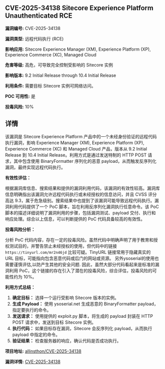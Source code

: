 ## CVE-2025-34138 Sitecore Experience Platform Unauthenticated RCE

**漏洞编号:** CVE-2025-34138

**漏洞类型:** 远程代码执行 (RCE)

**影响应用:** Sitecore Experience Manager (XM), Experience Platform (XP), Experience Commerce (XC), Managed Cloud

**危害等级:** 高危，可导致完全控制受影响的 Sitecore 实例

**影响版本:** 9.2 Initial Release through 10.4 Initial Release

**利用条件:** 需要目标 Sitecore 实例可网络访问。

**POC 可用性:** 是

**投毒风险:** 10%

## 详情

该漏洞是 Sitecore Experience Platform 产品中的一个未经身份验证的远程代码执行漏洞，影响 Experience Manager (XM), Experience Platform (XP), Experience Commerce (XC) 和 Managed Cloud 产品，版本从 9.2 Initial Release 到 10.4 Initial Release。利用方式是通过发送特制的 HTTP POST 请求，其中包含使用 BinaryFormatter 序列化的恶意 payload，从而触发反序列化漏洞，最终实现远程代码执行。

**有效性评估：**

根据漏洞库信息、搜索结果和提供的漏洞利用代码，该漏洞的有效性较高。漏洞库信息明确指出该漏洞允许远程代码执行或未经授权的信息访问，并且 CVSS 评分高达 9.3，属于危急级别。搜索结果中也提到了该漏洞可能导致远程代码执行。漏洞利用代码提供了一个 PoC 脚本，旨在利用反序列化漏洞执行任意命令。该 PoC 脚本的描述详细说明了漏洞利用的步骤，包括漏洞测试、payload 交付、执行和响应处理。综合以上信息，可以判断提供的 PoC 代码具备较高的有效性。

**投毒风险分析：**

分析 PoC 代码内容，存在一定的投毒风险。虽然代码中明确声明了用于教育和授权测试目的，并警告禁止未经授权的使用，但代码中的链接 `https://tinyurl.com/mr2n46jd` 比较可疑。TinyURL 链接常用于隐藏真实的 URL 目标，可能指向包含恶意代码或后门的网站或资源。 另外ysoserial的使用也需要谨慎评估,以防产生其他的安全问题. 因此，虽然大部分代码看起来是标准的漏洞利用 PoC，这个链接的存在引入了潜在的投毒风险，综合评估，投毒风险的可能性约为 10%。

**利用方式总结：**

1.  **确定目标：**  选择一个运行受影响 Sitecore 版本的实例。
2.  **生成 Payload：** 使用 ysoserial.net 生成恶意的 BinaryFormatter payload，指定要执行的命令。
3.  **发送请求：**  使用提供的 exploit.py 脚本，将生成的 payload 封装在 HTTP POST 请求中，发送到目标 Sitecore 实例。
4.  **执行代码：**  如果目标存在漏洞，Sitecore 会反序列化 payload，从而执行 payload 中指定的命令。
5.  **验证结果：**  检查服务器的响应，确认代码是否成功执行。

**项目地址:** [allinsthon/CVE-2025-34138](https://github.com/allinsthon/CVE-2025-34138)

**漏洞详情:** [CVE-2025-34138](https://nvd.nist.gov/vuln/detail/CVE-2025-34138)